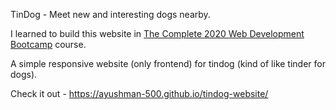 TinDog - Meet new and interesting dogs nearby. <br>

I learned to build this website in [The Complete 2020 Web Development Bootcamp](https://www.udemy.com/course/the-complete-web-development-bootcamp/) course. 

A simple responsive website (only frontend) for tindog (kind of like tinder for dogs). <br>

Check it out - https://ayushman-500.github.io/tindog-website/
